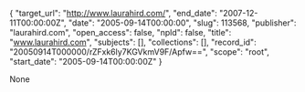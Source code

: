{
  "target_url": "http://www.laurahird.com/", 
  "end_date": "2007-12-11T00:00:00Z", 
  "date": "2005-09-14T00:00:00", 
  "slug": 113568, 
  "publisher": "laurahird.com", 
  "open_access": false, 
  "npld": false, 
  "title": "www.laurahird.com", 
  "subjects": [], 
  "collections": [], 
  "record_id": "20050914T000000/rZFxk6ly7KGVkmV9F/Apfw==", 
  "scope": "root", 
  "start_date": "2005-09-14T00:00:00Z"
}

None
